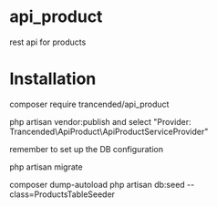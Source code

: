 # api_product
rest api for products

# Installation
composer require trancended/api_product

php artisan vendor:publish
and select "Provider: Trancended\ApiProduct\ApiProductServiceProvider"

remember to set up the DB configuration

php artisan migrate

composer dump-autoload
php artisan db:seed --class=ProductsTableSeeder
